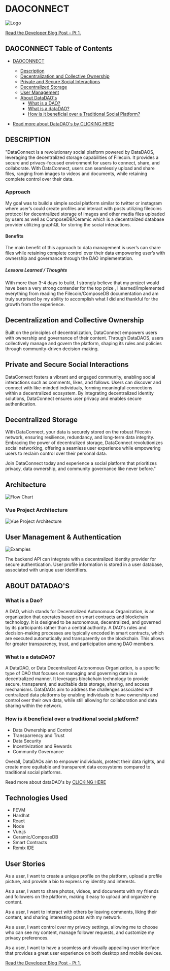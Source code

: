 # DAOCONNECT 
![Logo](images/logodaoconnect.png)


[Read the Developer Blog Post - Pt 1.](Blog/Blog-pt-1.md)


## DAOCONNECT Table of Contents

- [DAOCONNECT](#daoconnect)
  - [Description](#description)
  - [Decentralization and Collective Ownership](#decentralization-and-collective-ownership)
  - [Private and Secure Social Interactions](#private-and-secure-social-interactions)
  - [Decentralized Storage](#decentralized-storage)
  - [User Management](#user-management)
  - [About DataDAO's](#about-datadaos)
    - [What is a DAO?](#what-is-a-dao)
    - [What is a dataDAO?](#what-is-a-datadao)
    - [How is it beneficial over a Traditional Social Platform?](#how-is-it-beneficial-over-a-traditional-social-platform)

- [Read more about DataDAO's by CLICKING HERE](DataDAOs.md)



## DESCRIPTION
"DataConnect is a revolutionary social platform powered by DataDAOS, leveraging the decentralized storage capabilities of Filecoin. It provides a secure and privacy-focused environment for users to connect, share, and collaborate. With DataConnect, users can seamlessly upload and share files, ranging from images to videos and documents, while retaining complete control over their data.

### Approach 
My goal was to build a simple social platform similar to twitter or instagram where user’s could create profiles and interact with posts utilizing filecoins protocol for decentralized storage of images and other media files uploaded by users as well as ComposeDB/Ceramic which is a decentralized database provider utilizing graphQL for storing the social interactions. 

#### Benefits
The main benefit of this approach to data management is user’s can share files while retaining complete control over their data empowering user’s with ownership and governance through the DAO implementation.

##### Lessons Learned / Thoughts
With more than 3-4 days to build, I strongly believe that my project would have been a very strong contender for the top prize , I learned/implemented everything from reading the Filecoin/ComposeDB documentation and am truly surprised by my ability to accomplish what I did and  thankful for the growth from the experience.


## Decentralization and Collective Ownership
Built on the principles of decentralization, DataConnect empowers users with ownership and governance of their content. Through DataDAOS, users collectively manage and govern the platform, shaping its rules and policies through community-driven decision-making.

## Private and Secure Social Interactions
DataConnect fosters a vibrant and engaged community, enabling social interactions such as comments, likes, and follows. Users can discover and connect with like-minded individuals, forming meaningful connections within a decentralized ecosystem. By integrating decentralized identity solutions, DataConnect ensures user privacy and enables secure authentication.

## Decentralized Storage
With DataConnect, your data is securely stored on the robust Filecoin network, ensuring resilience, redundancy, and long-term data integrity. Embracing the power of decentralized storage, DataConnect revolutionizes social networking, offering a seamless user experience while empowering users to reclaim control over their personal data.


Join DataConnect today and experience a social platform that prioritizes privacy, data ownership, and community governance like never before."


## Architecture 
![Flow Chart](/images/FlowChart.png)

### Vue Project Architecture
![Vue Project Architecture](/images/Separation.png)


## User Management & Authentication
![Examples](/images/User_Management_System.png)

The backend API can integrate with a decentralized identity provider for secure authentication. User profile information is stored in a user database, associated with unique user identifiers.




## ABOUT DATADAO'S

### What is a Dao?
A DAO, which stands for Decentralized Autonomous Organization, is an organization that operates based on smart contracts and blockchain technology. It is designed to be autonomous, decentralized, and governed by its participants rather than a central authority. A DAO's rules and decision-making processes are typically encoded in smart contracts, which are executed automatically and transparently on the blockchain. This allows for greater transparency, trust, and participation among DAO members.

### What is a dataDAO?
A DataDAO, or Data Decentralized Autonomous Organization, is a specific type of DAO that focuses on managing and governing data in a decentralized manner. It leverages blockchain technology to provide secure, transparent, and auditable data storage, sharing, and access mechanisms. DataDAOs aim to address the challenges associated with centralized data platforms by enabling individuals to have ownership and control over their own data, while still allowing for collaboration and data sharing within the network.

### How is it beneficial over a traditional social platform?
- Data Ownership and Control
- Transparrency and Trust 
- Data Security 
- Incentivization and Rewards
- Community Governance

Overall, DataDAOs aim to empower individuals, protect their data rights, and create more equitable and transparent data ecosystems compared to traditional social platforms.

Read more about dataDAO's by [CLICKING HERE](DataDAOs.md)

## Technologies Used 
- FEVM
- Hardhat 
- React
- Node
- Vue.js
- Ceramic/ComposeDB
- Smart Contracts
- Remix IDE



## User Stories 
As a user, I want to create a unique profile on the platform, upload a profile picture, and provide a bio to express my identity and interests.

As a user, I want to share photos, videos, and documents with my friends and followers on the platform, making it easy to upload and organize my content.

As a user, I want to interact with others by leaving comments, liking their content, and sharing interesting posts with my network.

As a user, I want control over my privacy settings, allowing me to choose who can see my content, manage follower requests, and customize my privacy preferences.

As a user, I want to have a seamless and visually appealing user interface that provides a great user experience on both desktop and mobile devices.



[Read the Developer Blog Post - Pt 1.](Blog/Blog-pt-1.md)
